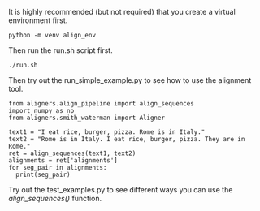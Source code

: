 It is highly recommended (but not required) that you create a virtual environment first.
```
python -m venv align_env 
```

Then run the run.sh script first. 
```
./run.sh 
```

Then try out the run_simple_example.py to see how to use the alignment tool. 

```
from aligners.align_pipeline import align_sequences 
import numpy as np
from aligners.smith_waterman import Aligner

text1 = "I eat rice, burger, pizza. Rome is in Italy."
text2 = "Rome is in Italy. I eat rice, burger, pizza. They are in Rome."
ret = align_sequences(text1, text2)
alignments = ret['alignments'] 
for seg_pair in alignments:
  print(seg_pair)
```

Try out the test_examples.py to see different ways you can use the *align_sequences()* function.
